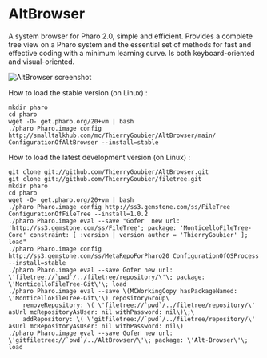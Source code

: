 AltBrowser
==========

A system browser for Pharo 2.0, simple and efficient. Provides a complete tree view on a Pharo system and the essential set of methods for fast and effective coding with a minimum learning curve. Is both keyboard-oriented and visual-oriented.

![AltBrowser screenshot](https://github.com/ThierryGoubier/AltBrowser/blob/master/Documentation/Screenshot.png)

How to load the stable version (on Linux) :

	mkdir pharo
	cd pharo
	wget -O- get.pharo.org/20+vm | bash
	./pharo Pharo.image config http://smalltalkhub.com/mc/ThierryGoubier/AltBrowser/main/ ConfigurationOfAltBrowser --install=stable
	
How to load the latest development version (on Linux) :
	
	git clone git://github.com/ThierryGoubier/AltBrowser.git
	git clone git://github.com/ThierryGoubier/filetree.git
	mkdir pharo
	cd pharo
	wget -O- get.pharo.org/20+vm | bash
	./pharo Pharo.image config http://ss3.gemstone.com/ss/FileTree ConfigurationOfFileTree --install=1.0.2
	./pharo Pharo.image eval --save "Gofer  new url: 'http://ss3.gemstone.com/ss/FileTree'; package: 'MonticelloFileTree-Core' constraint: [ :version | version author = 'ThierryGoubier' ]; load"
	./pharo Pharo.image config http://ss3.gemstone.com/ss/MetaRepoForPharo20 ConfigurationOfOSProcess --install=stable
	./pharo Pharo.image eval --save Gofer new url: \'filetree://`pwd`/../filetree/repository/\'\; package: \'MonticelloFileTree-Git\'\; load
	./pharo Pharo.image eval --save \(MCWorkingCopy hasPackageNamed: \'MonticelloFileTree-Git\'\) repositoryGroup\
		removeRepository: \( \'filetree://`pwd`/../filetree/repository/\' asUrl mcRepositoryAsUser: nil withPassword: nil\)\;\
		addRepository: \( \'gitfiletree://`pwd`/../filetree/repository/\' asUrl mcRepositoryAsUser: nil withPassword: nil\)	
	./pharo Pharo.image eval --save Gofer new url: \'gitfiletree://`pwd`/../AltBrowser/\'\; package: \'Alt-Browser\'\; load
	
